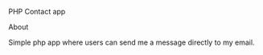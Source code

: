 PHP Contact app

About <br>

Simple php app  where users can send me a message directly  to my email. 

